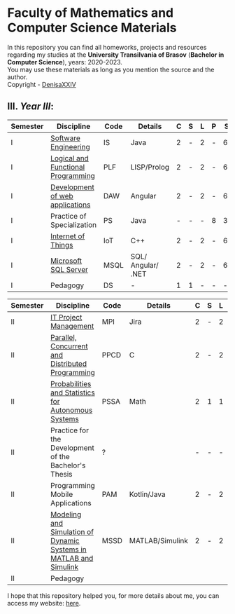 # Faculty of Mathematics and Computer Science Materials

In this repository you can find all homeworks, projects and resources regarding my studies at the **University Transilvania of Brasov** (**Bachelor in Computer Science**), years: 2020-2023.<br>
You may use these materials as long as you mention the source and the author. <br>
Copyright - [DenisaXXIV](https://github.com/DenisaXXIV)


## III. *Year III*:
| Semester | Discipline                                                                                                                                                | Code | Details            | C   | S   | L   | P   | SI  | V   | Credits |
| -------- | --------------------------------------------------------------------------------------------------------------------------------------------------------- | ---- | ------------------ | --- | --- | --- | --- | --- | --- | ------- |
| I        | [Software Engineering](https://github.com/DenisaXXIV/FMI-UniTBv/tree/master/Year_3/Semester_I/IS%20-%20Software%20Engineering)                            | IS   | Java               | 2   | -   | 2   | -   | 69  | E   | 5       |
| I        | [Logical and Functional Programming](https://github.com/DenisaXXIV/FMI-UniTBv/tree/master/Year_3/Semester_I/PLF%20-%20Logical%20and%20Functional%20Programming) | PLF  | LISP/Prolog  | 2   | -   | 2   | -   | 69  | E   | 5       |
| I        | [Development of web applications](https://github.com/DenisaXXIV/FMI-UniTBv/tree/master/Year_3/Semester_I/DAW%20-%20Development%20of%20web%20applications) | DAW  | Angular            | 2   | -   | 2   | -   | 69  | E   | 5       |
| I        | Practice of Specialization                                                                                                                                | PS   | Java               | -   | -   | -   | 8   | 38  | C   | 5       |
| I        | [Internet of Things](https://github.com/DenisaXXIV/FMI-UniTBv/tree/master/Year_3/Semester_I/IoT%20-%20Internet%20of%20Things)                             | IoT  | C++                | 2   | -   | 2   | -   | 69  | C   | 5       |
| I        | [Microsoft SQL Server](https://github.com/DenisaXXIV/FMI-UniTBv/tree/master/Year_3/Semester_I/MSQL%20-%20Microsoft%20Sql%20Server)                        | MSQL | SQL/ Angular/ .NET | 2   | -   | 2   | -   | 69  | C   | 5       |
| I        | Pedagogy                                                                                                                                                  | DS   | -                  | 1   | 1   | -   | -   | -   | -   | 5       |


| Semester | Discipline                                                                                                                                                                                                                                  | Code | Details     | C   | S   | L   | P   | SI  | V   | Credits |
| -------- | -------------------------- | ---- | ----------- | --- | --- | --- | --- | --- | --- | ------- |
| II | [IT Project Management](https://github.com/DenisaXXIV/FMI-UniTBv/tree/master/Year_3/Semester_II/MPI%20-%20IT%20Project%20Management)                            | MPI  | Jira               | 2   | -   | 2   | -   | 85  | E   | 5       |
| II | [Parallel, Concurrent and Distributed Programming](https://github.com/DenisaXXIV/FMI-UniTBv/tree/master/Year_3/Semester_II/PPCD%20-%20Parallel%2C%20Concurent%20and%20Distributed%20Programmming) | PPCD | C   | 2   | -  | 2  | -  | 85  | E  | 5 |
| II | [Probabilities and Statistics for Autonomous Systems](https://github.com/DenisaXXIV/FMI-UniTBv/tree/master/Year_3/Semester_II/PSSA%20-%20Probabilities%20and%20Statistics%20for%20Autonomous%20Systems)| PSSA | Math| 2 | 1  | 1 | - | 85| E | 5  |
| II | Practice for the Development of the Bachelor's Thesis                                                                                                           | ?    |                    | -   | -   | -   | 6   | 65  | C   | 5       |
| II | Programming Mobile Applications                                                                                                                                 | PAM  | Kotlin/Java        | 2   | -   | 2   | -   | 85  | C   | 5       |
| II | [Modeling and Simulation of Dynamic Systems in MATLAB and Simulink](https://github.com/DenisaXXIV/FMI-UniTBv/tree/master/Year_3/Semester_II/MSSD%20-%20Modeling%20and%20Simulation%20of%20Dynamic%20Systems%20in%20MATLAB%20and%20SIMULINK) | MSSD | MATLAB/Simulink | 2   | -   | 2   | -   | 85  | C   | 5       |
| II | Pedagogy  



I hope that this repository helped you, for more details about me, you can access my website: [here](https://denisa-vasile.info/).


